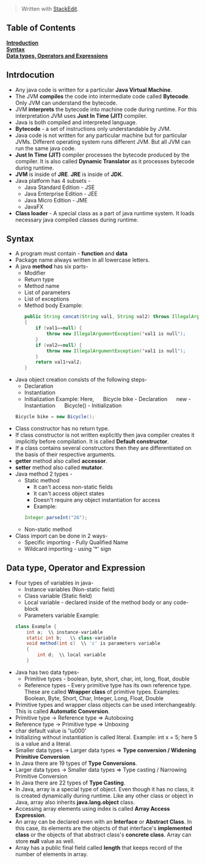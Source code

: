 


> Written with [StackEdit](https://stackedit.io/).
>

## Table of Contents
**[Introduction](#Introduction)**<br>
**[Syntax](#Syntax)**<br>
**[Data types, Operators and Expressions](#data-type-operator-expression)**<br>

## Intrdocution
* Any java code is written for a particular **Java Virtual Machine**. 
* The JVM **compiles** the code into intermediate code called **Bytecode**. Only JVM can understand the bytecode. 
* JVM **interprets** the bytecode into machine code during runtime. For this interpretation JVM uses **Just In Time (JIT)** compiler.
* Java is both compiled and interpreted language.
* **Bytecode** - a set of instructions only understandable by JVM.
* Java code is not written for any particular machine but for particular JVMs. Different operating system runs different JVM. But all JVM can run the same java code.
* **Just In Time (JIT)** compiler processes the bytecode produced by the compiler. It is also called **Dynamic Translator** as it processes bytecode during runtime.
* **JVM** is inside of **JRE**. **JRE** is inside of **JDK**.
* Java platform has 4 subsets -
	* Java Standard Edition - JSE
	* Java Enterprise Edition - JEE
	* Java Micro Edition - JME
	* JavaFX
* **Class loader** - A special class as a part of java runtime system. It loads necessary java compiled classes during runtime.

## Syntax
* A program must contain - **function** and **data**
* Package name always written in all lowercase letters.
* A java **method** has six parts-
	* Modifier
	* Return type
	* Method name
	* List of parameters
	* List of exceptions
	* Method body
Example:
		```java
		public String concat(String val1, String val2) throws IllegalArgumentException
		{
			if (val1==null) {
				throw new IllegalArgumentException('val1 is null");
			}
			if (val2==null) {
				throw new IllegalArgumentException('val1 is null");
			}
			return val1+val2;
		}
		```
* Java object creation consists of the following steps-
	* Declaration
	* Instantiation
	* Initialization
	Example: Here, 
	&nbsp;&nbsp;&nbsp;&nbsp; Bicycle bike - Declaration
	&nbsp;&nbsp;&nbsp;&nbsp; new - Instantiation
	&nbsp;&nbsp;&nbsp;&nbsp; Bicycle() - Initialization
	```java
	Bicycle bike = new Bicycle();
	```	
* Class constructor has no return type.
* If class constructor is not written explicitly then java compiler creates it implicitly before compilation. It is called **Default constructor**.
* If a class contains several constructors then they are differentiated on the basis of their respective arguments.
* **getter** method also called **accessor**.
* **setter** method also called **mutator**.
* Java method 2 types - 
	* Static method
		* It can't access non-static fields
		* It can't access object states
		* Doesn't require any object instantiation for access
		* Example: 
		```java 
		Integer.parseInt("26");
	* Non-static method
* Class import can be done in 2 ways-
	* Specific importing - Fully Qualified Name
	* Wildcard importing - using '*' sign

## Data type, Operator and Expression
* Four types of variables in java-
	* Instance variables (Non-static field)
	* Class variable (Static field)
	* Local variable - declared inside of the method body or any code-block
	* Parameters variable
	Example:
	```java
	class Example {
		int a;	\\ instance-variable
		static int b;	\\ class-variable
		void method(int c)	\\ 'c' is parameters variable
		{
			int d;	\\ local variable
		}
	```
* Java has two data types-
	* Primitive types - boolean, byte, short, char, int, long, float, double
	* Reference types - Every primitive type has its own reference type. These are called **Wrapper class** of primitive types. Examples: Boolean, Byte, Short, Char, Integer, Long, Float, Double
* Primitive types and wrapper class objects can be used interchangeably. This is called **Automatic Conversion**.
* Primitive type -> Reference type => Autoboxing
* Reference type -> Primitive type => Unboxing
* char default value is '\u000'
* Initializing without instantiation is called literal. Example: int x = 5; here 5 is a value and a literal.
* Smaller data types -> Larger data types => **Type conversion / Widening Primitive Conversion**
* In Java there are 19 types of **Type Conversions**.
* Larger data types -> Smaller data types => Type casting / Narrowing Primitive Conversion
* In Java there are 22 types of **Type Casting**.
* In Java, array is a special type of object. Even though it has no class, it is created dynamically during runtime. Like any other class or object in Java, array also inherits **java.lang.object** class.
* Accessing array elements using index is called **Array Access Expression**.
* An array can be declared even with an **Interface** or **Abstract Class**. In this case, its elements are the objects of that interface's **implemented class** or the objects of that abstract class's **concrete class**. Array can store **null** value as well.
* Array has a public final field called **length** that keeps record of the number of elements in array.
